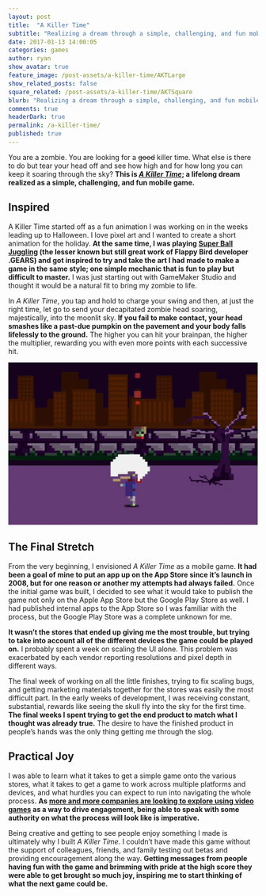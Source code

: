 ```yaml
---
layout: post
title:  "A Killer Time"
subtitle: "Realizing a dream through a simple, challenging, and fun mobile game."
date: 2017-01-13 14:00:05
categories: games
author: ryan
show_avatar: true
feature_image: /post-assets/a-killer-time/AKTLarge
show_related_posts: false
square_related: /post-assets/a-killer-time/AKTSquare
blurb: "Realizing a dream through a simple, challenging, and fun mobile game."
comments: true
headerDark: true
permalink: /a-killer-time/
published: true
---
```


You are a zombie. You are looking for a ~~good~~ killer time. What else is there to do but tear your head off and see how high and for how long you can keep it soaring through the sky? **This is [*A Killer Time*](https://itunes.apple.com/us/app/a-killer-time/id1164554668?mt=8); a lifelong dream realized as a simple, challenging, and fun mobile game.**

## Inspired

A Killer Time started off as a fun animation I was working on in the weeks leading up to Halloween. I love pixel art and I wanted to create a short animation for the holiday. **At the same time, I was playing [Super Ball Juggling](https://itunes.apple.com/us/app/super-ball-juggling/id733348557?mt=8) (the lesser known but still great work of Flappy Bird developer .GEARS) and got inspired to try and take the art I had made to make a game in the same style; one simple mechanic that is fun to play but difficult to master.** I was just starting out with GameMaker Studio and thought it would be a natural fit to bring my zombie to life.

In *A Killer Time*, you tap and hold to charge your swing and then, at just the right time, let go to send your decapitated zombie head soaring, majestically, into the moonlit sky. **If you fail to make contact, your head smashes like a past-due pumpkin on the pavement and your body falls lifelessly to the ground.** The higher you can hit your brainpan, the higher the multiplier, rewarding you with even more points with each successive hit.

<img class="post-img-full" title="Stick whack" src="/img/post-assets/a-killer-time/StickHit.png" alt="">

## The Final Stretch

From the very beginning, I envisioned *A Killer Time* as a mobile game. **It had been a goal of mine to put an app up on the App Store since it’s launch in 2008, but for one reason or another my attempts had always failed.** Once the initial game was built, I decided to see what it would take to publish the game not only on the Apple App Store but the Google Play Store as well. I had published internal apps to the App Store so I was familiar with the process, but the Google Play Store was a complete unknown for me. 

**It wasn’t the stores that ended up giving me the most trouble, but trying to take into account all of the different devices the game could be played on.** I probably spent a week on scaling the UI alone. This problem was exacerbated by each vendor reporting resolutions and pixel depth in different ways.

The final week of working on all the little finishes, trying to fix scaling bugs, and getting marketing materials together for the stores was easily the most difficult part. In the early weeks of development, I was receiving constant, substantial, rewards like seeing the skull fly into the sky for the first time. **The final weeks I spent trying to get the end product to match what I thought was already true.** The desire to have the finished product in people’s hands was the only thing getting me through the slog.

## Practical Joy

I was able to learn what it takes to get a simple game onto the various stores, what it takes to get a game to work across multiple platforms and devices, and what hurdles you can expect to run into navigating the whole process. **As [more and more companies are looking to explore using video games](http://www.adweek.com/news/advertising-branding/why-brands-under-armour-and-gatorade-are-making-immersive-interactive-games-173778) as a way to drive engagement, being able to speak with some authority on what the process will look like is imperative.** 

Being creative and getting to see people enjoy something I made is ultimately why I built *A Killer Time*. I couldn’t have made this game without the support of colleagues, friends, and family testing out betas and providing encouragement along the way. **Getting messages from people having fun with the game and brimming with pride at the high score they were able to get brought so much joy, inspiring me to start thinking of what the next game could be.**
